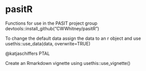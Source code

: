 # pasitR
Functions for use in the PASIT project group
devtools::install_github(“CWWhitney/pasitR”)

To change the default data assign the data to an r object and use
usethis::use_data(data, overwrite=TRUE)

@katjaschiffers PTAL

Create an Rmarkdown vignette using 
usethis::use_vignette()
